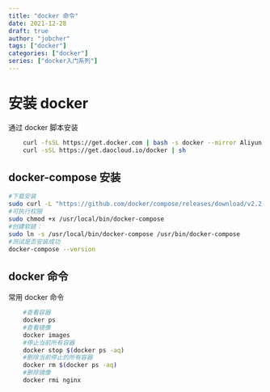 ```yaml
---
title: "docker 命令"
date: 2021-12-28
draft: true
author: "jobcher"
tags: ["docker"]
categories: ["docker"]
series: ["docker入门系列"]
---
```


# 安装 docker

通过 docker 脚本安装

```sh
    curl -fsSL https://get.docker.com | bash -s docker --mirror Aliyun
    curl -sSL https://get.daocloud.io/docker | sh
```

## docker-compose 安装

```sh
#下载安装
sudo curl -L "https://github.com/docker/compose/releases/download/v2.2.2/docker-compose-$(uname -s)-$(uname -m)" -o /usr/local/bin/docker-compose
#可执行权限
sudo chmod +x /usr/local/bin/docker-compose
#创建软链：
sudo ln -s /usr/local/bin/docker-compose /usr/bin/docker-compose
#测试是否安装成功
docker-compose --version
```

## docker 命令

常用 docker 命令

```sh
    #查看容器
    docker ps
    #查看镜像
    docker images
    #停止当前所有容器
    docker stop $(docker ps -aq)
    #删除当前停止的所有容器
    docker rm $(docker ps -aq)
    #删除镜像
    docker rmi nginx
```
